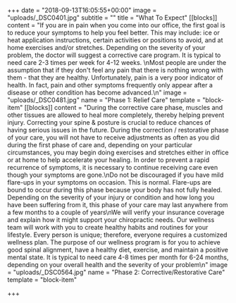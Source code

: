 +++
date = "2018-09-13T16:05:55+00:00"
image = "uploads/_DSC0401.jpg"
subtitle = ""
title = "What To Expect"
[[blocks]]
content = "If you are in pain when you come into our office, the first goal is to reduce your symptoms to help you feel better. This may include: ice or heat application instructions, certain activities or positions to avoid, and at home exercises and/or stretches. Depending on the severity of your problem, the doctor will suggest a corrective care program. It is typical to need care 2-3 times per week for 4-12 weeks.  \nMost people are under the assumption that if they don't feel any pain that there is nothing wrong with them - that they are healthy. Unfortunately, pain is a very poor indicator of health. In fact, pain and other symptoms frequently only appear after a disease or other condition has become advanced.\n"
image = "uploads/_DSC0481.jpg"
name = "Phase 1: Relief Care"
template = "block-item"
[[blocks]]
content = "During the corrective care phase, muscles and other tissues are allowed to heal more completely, thereby helping prevent injury. Correcting your spine & posture is crucial to reduce chances of having serious issues in the future. During the correction / restorative phase of your care, you will not have to receive adjustments as often as you did during the first phase of care and, depending on your particular circumstances, you may begin doing exercises and stretches either in office or at home to help accelerate your healing. In order to prevent a rapid recurrence of symptoms, it is necessary to continue receiving care even though your symptoms are gone.\nDo not be discouraged if you have mild flare-ups in your symptoms on occasion. This is normal. Flare-ups are bound to occur during this phase because your body has not fully healed. Depending on the severity of your injury or condition and how long you have been suffering from it, this phase of your care may last anywhere from a few months to a couple of years\nWe will verify your insurance coverage and explain how it might support your chiropractic needs. Our wellness team will work with you to create healthy habits and routines for your lifestyle. Every person is unique; therefore, everyone requires a customized wellness plan. The purpose of our wellness program is for you to achieve good spinal alignment, have a healthy diet, exercise, and maintain a positive mental state. It is typical to need care 4-8 times per month for 6-24 months, depending on your overall health and the severity of your problem\n"
image = "uploads/_DSC0564.jpg"
name = "Phase 2: Corrective/Restorative Care"
template = "block-item"

+++
